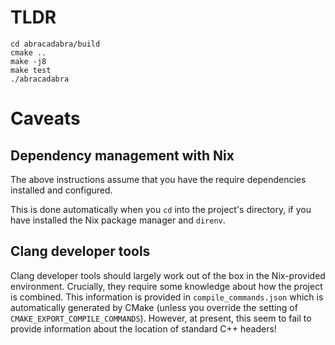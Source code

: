 # TLDR

```shell
cd abracadabra/build
cmake ..
make -j8
make test
./abracadabra
```

# Caveats

## Dependency management with Nix

The above instructions assume that you have the require dependencies installed
and configured.

This is done automatically when you `cd` into the project's directory, if you
have installed the Nix package manager and `direnv`.

## Clang developer tools

Clang developer tools should largely work out of the box in the Nix-provided
environment. Crucially, they require some knowledge about how the project is
combined. This information is provided in `compile_commands.json` which is
automatically generated by CMake (unless you override the setting of
`CMAKE_EXPORT_COMPILE_COMMANDS`). However, at present, this seem to fail to
provide information about the location of standard C++ headers!
